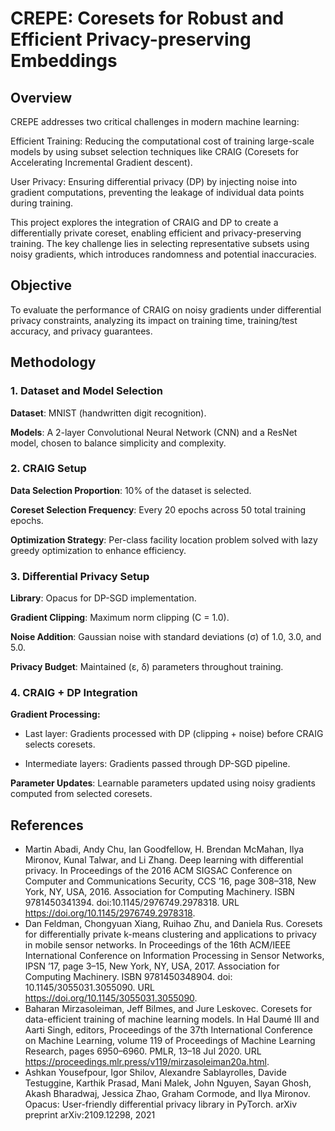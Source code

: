 # CREPE: Coresets for Robust and Efficient Privacy-preserving Embeddings

## Overview

CREPE addresses two critical challenges in modern machine learning:

Efficient Training: Reducing the computational cost of training large-scale models by using subset selection techniques like CRAIG (Coresets for Accelerating Incremental Gradient descent).

User Privacy: Ensuring differential privacy (DP) by injecting noise into gradient computations, preventing the leakage of individual data points during training.

This project explores the integration of CRAIG and DP to create a differentially private coreset, enabling efficient and privacy-preserving training. The key challenge lies in selecting representative subsets using noisy gradients, which introduces randomness and potential inaccuracies.

## Objective

To evaluate the performance of CRAIG on noisy gradients under differential privacy constraints, analyzing its impact on training time, training/test accuracy, and privacy guarantees.

## Methodology

### 1. Dataset and Model Selection

**Dataset**: MNIST (handwritten digit recognition).

**Models**: A 2-layer Convolutional Neural Network (CNN) and a ResNet model, chosen to balance simplicity and complexity.

### 2. CRAIG Setup

**Data Selection Proportion**: 10% of the dataset is selected.

**Coreset Selection Frequency**: Every 20 epochs across 50 total training epochs.

**Optimization Strategy**: Per-class facility location problem solved with lazy greedy optimization to enhance efficiency.

### 3. Differential Privacy Setup

**Library**: Opacus for DP-SGD implementation.

**Gradient Clipping**: Maximum norm clipping (C = 1.0).

**Noise Addition**: Gaussian noise with standard deviations (σ) of 1.0, 3.0, and 5.0.

**Privacy Budget**: Maintained (ε, δ) parameters throughout training.

### 4. CRAIG + DP Integration

**Gradient Processing:**

- Last layer: Gradients processed with DP (clipping + noise) before CRAIG selects coresets.

- Intermediate layers: Gradients passed through DP-SGD pipeline.

**Parameter Updates**: Learnable parameters updated using noisy gradients computed from selected coresets.

## References
- Martin Abadi, Andy Chu, Ian Goodfellow, H. Brendan McMahan, Ilya Mironov, Kunal Talwar, and Li Zhang. Deep learning with differential privacy. In Proceedings of the 2016 ACM SIGSAC Conference on Computer and Communications Security, CCS ’16, page 308–318, New York, NY, USA, 2016. Association for Computing Machinery. ISBN 9781450341394. doi:10.1145/2976749.2978318. URL https://doi.org/10.1145/2976749.2978318.
- Dan Feldman, Chongyuan Xiang, Ruihao Zhu, and Daniela Rus. Coresets for differentially private k-means clustering and applications to privacy in mobile sensor networks. In Proceedings of the 16th ACM/IEEE International Conference on Information Processing in Sensor Networks, IPSN ’17, page 3–15, New York, NY, USA, 2017. Association for Computing Machinery. ISBN 9781450348904. doi: 10.1145/3055031.3055090. URL https://doi.org/10.1145/3055031.3055090.
- Baharan Mirzasoleiman, Jeff Bilmes, and Jure Leskovec. Coresets for data-efficient training of machine learning models. In Hal Daumé III and Aarti Singh, editors, Proceedings of the 37th International Conference on Machine Learning, volume 119 of Proceedings of Machine Learning Research, pages 6950–6960. PMLR, 13–18 Jul 2020. URL https://proceedings.mlr.press/v119/mirzasoleiman20a.html.
- Ashkan Yousefpour, Igor Shilov, Alexandre Sablayrolles, Davide Testuggine, Karthik Prasad, Mani Malek, John Nguyen, Sayan Ghosh, Akash Bharadwaj, Jessica Zhao, Graham Cormode, and Ilya Mironov. Opacus: User-friendly differential privacy library in PyTorch. arXiv preprint arXiv:2109.12298, 2021

